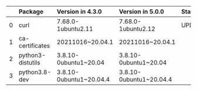 <!-- markdown-link-check-disable -->

|    | Package           | Version in 4.3.0        | Version in 5.0.0        | Status   |
|---:|:------------------|:------------------------|:------------------------|:---------|
|  0 | curl              | 7.68.0-1ubuntu2.11      | 7.68.0-1ubuntu2.12      | UPDATED  |
|  1 | ca-certificates   | 20211016~20.04.1        | 20211016~20.04.1        |          |
|  2 | python3-distutils | 3.8.10-0ubuntu1~20.04   | 3.8.10-0ubuntu1~20.04   |          |
|  3 | python3.8-dev     | 3.8.10-0ubuntu1~20.04.4 | 3.8.10-0ubuntu1~20.04.4 |          |